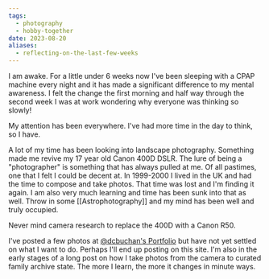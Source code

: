 ```yaml
---
tags:
  - photography
  - hobby-together
date: 2023-08-20
aliases:
  - reflecting-on-the-last-few-weeks
---
```

I am awake. For a little under 6 weeks now I've been sleeping with a CPAP machine every night and it has made a significant difference to my mental awareness. I felt the change the first morning and half way through the second week I was at work wondering why everyone was thinking so slowly!

My attention has been everywhere. I've had more time in the day to think, so I have. 

A lot of my time has been looking into landscape photography. Something made me revive my 17 year old Canon 400D DSLR. The lure of being a "photographer" is something that has always pulled at me. Of all pastimes, one that I felt I could be decent at. In 1999-2000 I lived in the UK and had the time to compose and take photos. That time was lost and I'm finding it again. I am also very much learning and time has been sunk into that as well. Throw in some [[Astrophotography]] and my mind has been well and truly occupied.

Never mind camera research to replace the 400D with a Canon R50.

I've posted a few photos at [@dcbuchan's Portfolio](https://pixelfed.au/i/portfolio/dcbuchan) but have not yet settled on what I want to do. Perhaps I'll end up posting on this site. I'm also in the early stages of a long post on how I take photos from the camera to curated family archive state. The more I learn, the more it changes in minute ways.
